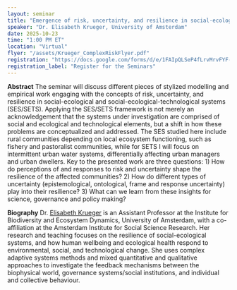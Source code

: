 ```yaml
---
layout: seminar
title: "Emergence of risk, uncertainty, and resilience in social-ecological-technological systems (SETS)"
speaker: "Dr. Elisabeth Krueger, University of Amsterdam"
date: 2025-10-23
time: "1:00 PM ET"
location: "Virtual"
flyer: "/assets/Krueger_ComplexRiskFlyer.pdf"
registration: "https://docs.google.com/forms/d/e/1FAIpQLSeP4fLrvMrvFYF-vSSm8OvpJr7QMXAc3KVplt8500I6sCN0SA/viewform?usp=header"
registration_label: "Register for the Seminars"
---
```


**Abstract**
The seminar will discuss different pieces of stylized modelling and empirical work engaging with the concepts of risk, uncertainty, and resilience in social-ecological and social-ecological-technological systems (SES/SETS). Applying the SES/SETS framework is not merely an acknowledgement that the systems under investigation are comprised of social and ecological and technological elements, but a shift in how these problems are conceptualized and addressed. The SES studied here include rural communities depending on local ecosystem functioning, such as fishery and pastoralist communities, while for SETS I will focus on intermittent urban water systems, differentially affecting urban managers and urban dwellers. Key to the presented work are three questions: 1) How do perceptions of and responses to risk and uncertainty shape the resilience of the affected communities? 2) How do different types of uncertainty (epistemological, ontological, frame and response uncertainty) play into their resilience? 3) What can we learn from these insights for science, governance and policy making?

**Biography**
Dr. [Elisabeth Krueger](https://kruegerelis.wixsite.com/urbantrends) is an Assistant Professor at the Institute for Biodiversity and Ecosystem Dynamics, University of Amsterdam, with a co-affiliation at the Amsterdam Institute for Social Science Research. Her research and teaching focuses on the resilience of social-ecological systems, and how human wellbeing and ecological health respond to environmental, social, and technological change. She uses complex adaptive systems methods and mixed quantitative and qualitative approaches to investigate the feedback mechanisms between the biophysical world, governance systems/social institutions, and individual and collective behaviour.
